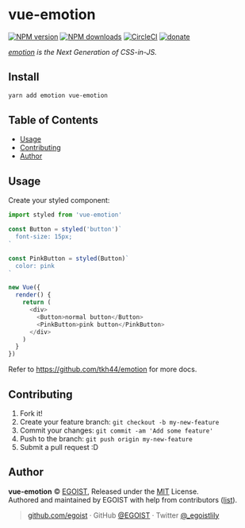 # vue-emotion

[![NPM version](https://img.shields.io/npm/v/vue-emotion.svg?style=flat)](https://npmjs.com/package/vue-emotion) [![NPM downloads](https://img.shields.io/npm/dm/vue-emotion.svg?style=flat)](https://npmjs.com/package/vue-emotion) [![CircleCI](https://circleci.com/gh/egoist/vue-emotion/tree/master.svg?style=shield)](https://circleci.com/gh/egoist/vue-emotion/tree/master)  [![donate](https://img.shields.io/badge/$-donate-ff69b4.svg?maxAge=2592000&style=flat)](https://github.com/egoist/donate)

*[emotion](https://github.com/tkh44/emotion) is the Next Generation of CSS-in-JS.*

## Install

```bash
yarn add emotion vue-emotion
```

## Table of Contents

<!-- toc -->

- [Usage](#usage)
- [Contributing](#contributing)
- [Author](#author)

<!-- tocstop -->

## Usage


Create your styled component:

```js
import styled from 'vue-emotion'

const Button = styled('button')`
  font-size: 15px;
`

const PinkButton = styled(Button)`
  color: pink
`

new Vue({
  render() {
    return (
      <div>
        <Button>normal button</Button>
        <PinkButton>pink button</PinkButton>
      </div>
    )
  }
})
```

Refer to https://github.com/tkh44/emotion for more docs.


## Contributing

1. Fork it!
2. Create your feature branch: `git checkout -b my-new-feature`
3. Commit your changes: `git commit -am 'Add some feature'`
4. Push to the branch: `git push origin my-new-feature`
5. Submit a pull request :D


## Author

**vue-emotion** © [EGOIST](https://github.com/egoist), Released under the [MIT](LICENSE) License.<br>
Authored and maintained by EGOIST with help from contributors ([list](https://github.com/egoist/vue-emotion/contributors)).

> [github.com/egoist](https://github.com/egoist) · GitHub [@EGOIST](https://github.com/egoist) · Twitter [@_egoistlily](https://twitter.com/_egoistlily)
